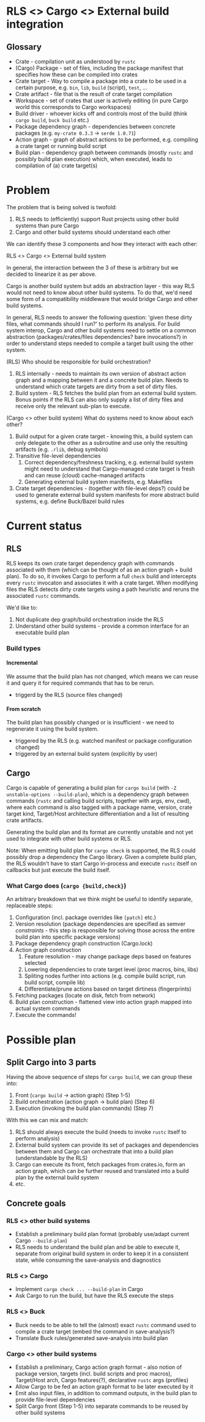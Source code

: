 # RLS <> Cargo <> External build integration

## Glossary
* Crate - compilation unit as understood by `rustc`
* (Cargo) Package - set of files, including the package manifest that specifies how these can be compiled into crates
* Crate target - Way to compile a package into a crate to be used in a certain purpose, e.g. `bin`, `lib`, `build` (script), `test`, ...
* Crate artifact - file that is the result of crate target compilation
* Workspace - set of crates that user is actively editing (in pure Cargo world this corresponds to Cargo workspaces)
* Build driver - whoever kicks off and controls most of the build (think `cargo build`, `buck build` etc.)
* Package dependency graph - dependencies between concrete packages (e.g. `my-crate 0.3.3` -> `serde 1.0.71`)
* Action graph - graph of abstract actions to be performed, e.g. compiling a crate target or running build script
* Build plan - dependency graph between commands (mostly `rustc` and possibly build plan execution) which, when executed, leads to compilation of (a) crate target(s)

# Problem

The problem that is being solved is twofold:
1. RLS needs to (efficiently) support Rust projects using other build systems than pure Cargo
2. Cargo and other build systems should understand each other


We can identify these 3 components and how they interact with each other:

RLS <> Cargo <> External build system


In general, the interaction between the 3 of these is arbitrary but we decided to linearize it as per above.

Cargo is another build system but adds an abstraction layer - this way RLS would not need to know about other build systems. To do that, we'd need some form of a compatibility middleware that would bridge Cargo and other build systems.

In general, RLS needs to answer the following question: 'given these dirty files, what commands should I run?' to perform its analysis.
For build system interop, Cargo and other build systems need to settle on a common
abstraction (packages/crates/files dependencies? bare invocations?) in order to understand steps needed to compile a target built using the other system.

(RLS) Who should be responsible for build orchestration?
1. RLS internally - needs to maintain its own version of abstract action graph and a mapping between it and a concrete build plan. Needs to understand which crate targets are dirty from a set of dirty files.
2. Build system - RLS fetches the build plan from an external build system. Bonus points if the RLS can also only supply a list of dirty files and receive only the relevant sub-plan to execute.

(Cargo <> other build system) What do systems need to know about each other?
1. Build output for a given crate target - knowing this, a build system can only delegate to the other as a subroutine and use only the resulting artifacts (e.g. `.rlib`, debug symbols)
2. Transitive file-level dependencies
    1. Correct dependency/freshness tracking, e.g. external build system might need to understand that Cargo-managed crate target is fresh and can reuse (cloud) cache-managed artifacts
    2. Generating external build system manifests, e.g. Makefiles
3. Crate target dependencies - (together with file-level deps?) could be used to generate external build system manifests for more abstract build systems, e.g. define Buck/Bazel build rules

# Current status
## RLS
RLS keeps its own crate target dependency graph with commands associated with them (which can be thought of as an action graph + build plan). To do so, it invokes Cargo to perform a full `check` build and intercepts every `rustc` invocaton and associates it with a crate target.  When modifying files the RLS detects dirty crate targets using a path heuristic and reruns the associated `rustc` commands.

We'd like to:
1. Not duplicate dep graph/build orchestration inside the RLS
2. Understand other build systems - provide a common interface for an executable build plan

### Build types
#### Incremental
We assume that the build plan has not changed, which means we can reuse it and query it for required commands that has to be rerun.
  - triggerd by the RLS (source files changed)
#### From scratch
The build plan has possibly changed or is insufficient - we need to regenerate it using the build system.
  - triggered by the RLS (e.g. watched manifest or package configuration changed)
  - triggered by an external build system (explicitly by user)

## Cargo
Cargo is capable of generating a build plan for `cargo build` (with `-Z unstable-options --build-plan`), which is a dependency graph between commands (`rustc` and calling build scripts, together with args, env, cwd), where each command is also tagged with a package name, version, crate target kind, Target/Host architecture differentiation and a list of resulting crate artifacts.

Generating the build plan and its format are currently unstable and not yet used to integrate with other build systems or RLS.

Note: When emitting build plan for `cargo check` is supported, the RLS could possibly drop a dependency the Cargo library. Given a complete build plan, the RLS wouldn't have to start Cargo in-process and execute `rustc` itself on callbacks but just execute the build itself.

### What Cargo does (`cargo {build,check}`)
An arbitrary breakdown that we think might be useful to identify separate, replaceable steps:
1. Configuration (incl. package overrides like `[patch]` etc.)
2. Version resolution (package dependencies are specified as semver *constraints* - this step is responsible for solving those across the entire build plan into specific package versions)
3. Package dependency graph construction (Cargo.lock)
4. Action graph construction
    1. Feature resolution - may change package deps based on features selected
    2. Lowering dependencies to crate target level (proc macros, bins, libs)
    3. Spliting nodes further into actions (e.g. compile build script, run build script, compile lib)
    4. Differentiate/prune actions based on target dirtiness (fingerprints)
5. Fetching packages (locate on disk, fetch from network)
6. Build plan construction - flattened view into action graph mapped into actual system commands
7. Execute the commands!

# Possible plan
## Split Cargo into 3 parts
Having the above sequence of steps for `cargo build`, we can group these into:
1. Front (`cargo build` -> action graph) (Step 1-5)
2. Build orchestration (action graph -> build plan) (Step 6)
3. Execution (invoking the build plan commands) (Step 7)

With this we can mix and match:
1. RLS should always execute the build (needs to invoke `rustc` itself to perform analysis)
2. External build system can provide its set of packages and dependencies between them and Cargo can orchestrate that into a build plan (understandable by the RLS)
3. Cargo can execute its front, fetch packages from crates.io, form an action graph, which can be further reused and translated into a build plan by the external build system
4. etc.

## Concrete goals
### RLS <> other build systems
* Establish a preliminary build plan format (probably use/adapt current Cargo `--build-plan`)
* RLS needs to understand the build plan and be able to execute it, separate from original build system in order to keep it in a consistent state, while consuming the save-analysis and diagnostics
### RLS <> Cargo
* Implement `cargo check ... --build-plan` in Cargo
* Ask Cargo to run the build, but have the RLS execute the steps
### RLS <> Buck
* Buck needs to be able to tell the (almost) exact `rustc` command used to compile a crate target (embed the command in save-analysis?)
* Translate Buck rules/generated save-analysis into build plan
### Cargo <> other build systems
* Establish a preliminary, Cargo action graph format - also notion of package version, targets (incl. build scripts and proc macros), Target/Host arch, Cargo features(?), declarative `rustc` args (profiles)
* Allow Cargo to be fed an action graph format to be later executed by it
* Emit also input files, in addition to command outputs, in the build plan to provide file-level dependencies
* Split Cargo front (Step 1-5) into separate commands to be reused by other build systems
